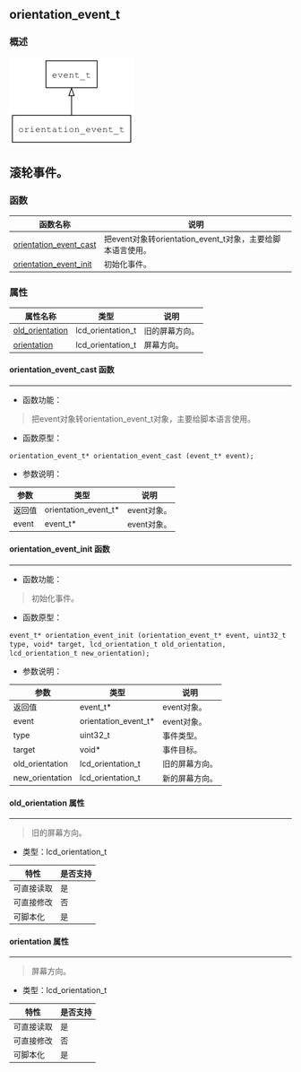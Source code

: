 ## orientation\_event\_t
### 概述
![image](images/orientation_event_t_0.png)

滚轮事件。
----------------------------------
### 函数
<p id="orientation_event_t_methods">

| 函数名称 | 说明 | 
| -------- | ------------ | 
| <a href="#orientation_event_t_orientation_event_cast">orientation\_event\_cast</a> | 把event对象转orientation_event_t对象，主要给脚本语言使用。 |
| <a href="#orientation_event_t_orientation_event_init">orientation\_event\_init</a> | 初始化事件。 |
### 属性
<p id="orientation_event_t_properties">

| 属性名称 | 类型 | 说明 | 
| -------- | ----- | ------------ | 
| <a href="#orientation_event_t_old_orientation">old\_orientation</a> | lcd\_orientation\_t | 旧的屏幕方向。 |
| <a href="#orientation_event_t_orientation">orientation</a> | lcd\_orientation\_t | 屏幕方向。 |
#### orientation\_event\_cast 函数
-----------------------

* 函数功能：

> <p id="orientation_event_t_orientation_event_cast">把event对象转orientation_event_t对象，主要给脚本语言使用。

* 函数原型：

```
orientation_event_t* orientation_event_cast (event_t* event);
```

* 参数说明：

| 参数 | 类型 | 说明 |
| -------- | ----- | --------- |
| 返回值 | orientation\_event\_t* | event对象。 |
| event | event\_t* | event对象。 |
#### orientation\_event\_init 函数
-----------------------

* 函数功能：

> <p id="orientation_event_t_orientation_event_init">初始化事件。

* 函数原型：

```
event_t* orientation_event_init (orientation_event_t* event, uint32_t type, void* target, lcd_orientation_t old_orientation, lcd_orientation_t new_orientation);
```

* 参数说明：

| 参数 | 类型 | 说明 |
| -------- | ----- | --------- |
| 返回值 | event\_t* | event对象。 |
| event | orientation\_event\_t* | event对象。 |
| type | uint32\_t | 事件类型。 |
| target | void* | 事件目标。 |
| old\_orientation | lcd\_orientation\_t | 旧的屏幕方向。 |
| new\_orientation | lcd\_orientation\_t | 新的屏幕方向。 |
#### old\_orientation 属性
-----------------------
> <p id="orientation_event_t_old_orientation">旧的屏幕方向。

* 类型：lcd\_orientation\_t

| 特性 | 是否支持 |
| -------- | ----- |
| 可直接读取 | 是 |
| 可直接修改 | 否 |
| 可脚本化   | 是 |
#### orientation 属性
-----------------------
> <p id="orientation_event_t_orientation">屏幕方向。

* 类型：lcd\_orientation\_t

| 特性 | 是否支持 |
| -------- | ----- |
| 可直接读取 | 是 |
| 可直接修改 | 否 |
| 可脚本化   | 是 |
